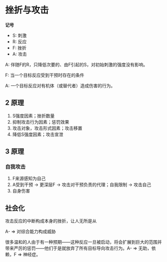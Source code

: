 # 挫折与攻击

**记号**
- S: 刺激
- R: 反应
- F: 挫折
- A: 攻击


A: 伴随F的R，只降低次要的、由F引起的S，对初始刺激的强度没有影响。

F: 当一个目标反应受到干预时存在的条件

A: 一个目标反应对有机体（或替代者）造成伤害的行为。


## 2 原理

1. S强度因素；挫折数量
2. 抑制攻击行为因素；惩罚效果
3. 攻击对象，攻击形式因素；攻击移置
4. 降低S强度因素；攻击宣泄

## 3 原理

### 自我攻击

1. F来源感知为自己
2. A受到干预 -> 更深层F -> 攻击对干预负责的代理；自我限制 -> 攻击自己
3. 自身伤害

 
## 社会化

攻击反应的中断构成本身的挫折，让人无所是从

A- => 对综合能力构成威胁

很多温和的人由于有一种预期——这种反应一旦被启动，将会扩展到巨大的范围并带来严厉的惩罚——他们于是就放弃了所有目标导向攻击行为。A- => 无助，依赖，F => 神经症。


